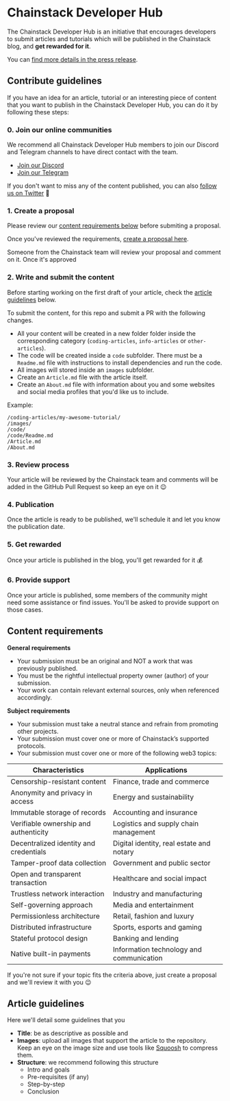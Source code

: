 # Chainstack Developer Hub

The Chainstack Developer Hub is an initiative that encourages developers to submit articles and tutorials which will be published in the Chainstack blog, and **get rewarded for it**.

You can [find more details in the press release]().

## Contribute guidelines

If you have an idea for an article, tutorial or an interesting piece of content that you want to publish in the Chainstack Developer Hub, you can do it by following these steps:

### 0. Join our online communities

We recommend all Chainstack Developer Hub members to join our Discord and Telegram channels to have direct contact with the team.

- [Join our Discord](https://discord.gg/Cymtg2f7pX)
- [Join our Telegram](https://t.me/chainstack)

If you don't want to miss any of the content published, you can also [follow us on Twitter](https://twitter.com/ChainstackHQ) 🤙

### 1. Create a proposal

Please review our [content requirements below](#content-requirements) before submiting a proposal.

Once you've reviewed the requirements, [create a proposal here](https://github.com/chainstack/developer-hub-content/issues/new?assignees=&labels=&template=proposal.md&title=%5BPROPOSAL%5D).

Someone from the Chainstack team will review your proposal and comment on it. Once it's approved

### 2. Write and submit the content

Before starting working on the first draft of your article, check the [article guidelines](#article-guidelines) below.

To submit the content, for this repo and submit a PR with the following changes.

- All your content will be created in a new folder folder inside the corresponding category (`coding-articles`, `info-articles` or `other-articles`).
- The code will be created inside a `code` subfolder. There must be a `Readme.md` file with instructions to install dependencies and run the code.
- All images will stored inside an `images` subfolder.
- Create an `Article.md` file with the article itself.
- Create an `About.md` file with information about you and some websites and social media profiles that you'd like us to include.

Example:

```
/coding-articles/my-awesome-tutorial/
/images/
/code/
/code/Readme.md
/Article.md
/About.md
```

### 3. Review process

Your article will be reviewed by the Chainstack team and comments will be added in the GitHub Pull Request so keep an eye on it 😉

### 4. Publication

Once the article is ready to be published, we'll schedule it and let you know the publication date.

### 5. Get rewarded

Once your article is published in the blog, you'll get rewarded for it 💰

### 6. Provide support

Once your article is published, some members of the community might need some assistance or find issues. You'll be asked to provide support on those cases.

## Content requirements

**General requirements**

- Your submission must be an original and NOT a work that was previously published.
- You must be the rightful intellectual property owner (author) of your submission.
- Your work can contain relevant external sources, only when referenced accordingly.

**Subject requirements**

- Your submission must take a neutral stance and refrain from promoting other projects.
- Your submission must cover one or more of Chainstack’s supported protocols.
- Your submission must cover one or more of the following web3 topics:

| Characteristics                        | Applications                             |
| -------------------------------------- | ---------------------------------------- |
| Censorship-resistant content           | Finance, trade and commerce              |
| Anonymity and privacy in access        | Energy and sustainability                |
| Immutable storage of records           | Accounting and insurance                 |
| Verifiable ownership and authenticity  | Logistics and supply chain management    |
| Decentralized identity and credentials | Digital identity, real estate and notary |
| Tamper-proof data collection           | Government and public sector             |
| Open and transparent transaction       | Healthcare and social impact             |
| Trustless network interaction          | Industry and manufacturing               |
| Self-governing approach                | Media and entertainment                  |
| Permissionless architecture            | Retail, fashion and luxury               |
| Distributed infrastructure             | Sports, esports and gaming               |
| Stateful protocol design               | Banking and lending                      |
| Native built-in payments               | Information technology and communication |

If you're not sure if your topic fits the criteria above, just create a proposal and we'll review it with you 😉

## Article guidelines

Here we'll detail some guidelines that you

- **Title**: be as descriptive as possible and
- **Images**: upload all images that support the article to the repository. Keep an eye on the image size and use tools like [Squoosh](https://squoosh.app/) to compress them.
- **Structure**: we recommend following this structure
  - Intro and goals
  - Pre-requisites (if any)
  - Step-by-step
  - Conclusion

